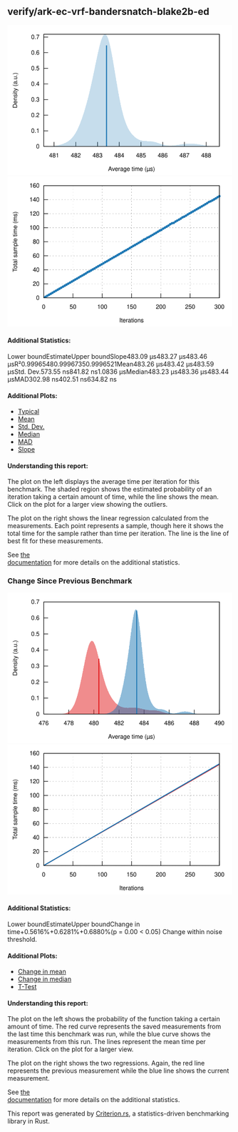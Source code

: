 ## verify/ark-ec-vrf-bandersnatch-blake2b-ed

[![PDF of Slope](pdf_small.svg)](pdf.svg)[![Regression](regression_small.svg)](regression.svg)

#### Additional Statistics:

Lower boundEstimateUpper boundSlope483.09 µs483.27 µs483.46 µsR²0.99965480.99967350.9996521Mean483.26 µs483.42 µs483.59 µsStd. Dev.573.55 ns841.82 ns1.0836 µsMedian483.23 µs483.36 µs483.44 µsMAD302.98 ns402.51 ns634.82 ns

#### Additional Plots:

- [Typical](typical.svg)
- [Mean](mean.svg)
- [Std. Dev.](SD.svg)
- [Median](median.svg)
- [MAD](MAD.svg)
- [Slope](slope.svg)

#### Understanding this report:

The plot on the left displays the average time per iteration for this benchmark. The shaded region
shows the estimated probability of an iteration taking a certain amount of time, while the line
shows the mean. Click on the plot for a larger view showing the outliers.

The plot on the right shows the linear regression calculated from the measurements. Each point
represents a sample, though here it shows the total time for the sample rather than time per
iteration. The line is the line of best fit for these measurements.

See [the\
documentation](https://bheisler.github.io/criterion.rs/book/user_guide/command_line_output.md#additional-statistics) for more details on the additional statistics.

### Change Since Previous Benchmark

[![PDF Comparison](relative_pdf_small.svg)](both/pdf.svg)[![Regression Comparison](relative_regression_small.svg)](both/regression.svg)

#### Additional Statistics:

Lower boundEstimateUpper boundChange in time+0.5616%+0.6281%+0.6880%(p = 0.00 <
0.05)
Change within noise threshold.


#### Additional Plots:

- [Change in mean](change/mean.svg)
- [Change in median](change/median.svg)
- [T-Test](change/t-test.svg)

#### Understanding this report:

The plot on the left shows the probability of the function taking a certain amount of time. The red
curve represents the saved measurements from the last time this benchmark was run, while the blue curve
shows the measurements from this run. The lines represent the mean time per iteration. Click on the
plot for a larger view.

The plot on the right shows the two regressions. Again, the red line represents the previous measurement
while the blue line shows the current measurement.

See [the\
documentation](https://bheisler.github.io/criterion.rs/book/user_guide/command_line_output.md#change) for more details on the additional statistics.

This report was generated by
[Criterion.rs](https://github.com/bheisler/criterion.rs), a statistics-driven benchmarking
library in Rust.

